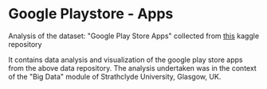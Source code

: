 # Google Playstore - Apps
Analysis of the dataset: "Google Play Store Apps" collected from [this](https://www.kaggle.com/gauthamp10/google-playstore-apps) kaggle repository 

It contains data analysis and visualization of the google play store apps from the above data repository. The analysis undertaken was in the context of the "Big Data" module of Strathclyde University, Glasgow, UK.
